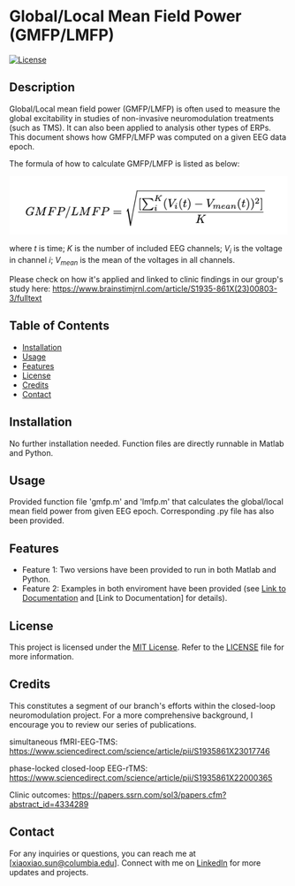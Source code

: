 # Global/Local Mean Field Power (GMFP/LMFP)

[![License](https://img.shields.io/badge/License-MIT-blue.svg)](https://opensource.org/licenses/MIT)

## Description

Global/Local mean field power (GMFP/LMFP) is often used to measure the global excitability in studies of non-invasive neuromodulation treatments (such as TMS). It can also been applied to analysis other types of ERPs. This document shows how GMFP/LMFP was computed on a given EEG data epoch.

The formula of how to calculate GMFP/LMFP is listed as below:

![Example Image](gmfp_formula.png)


where $t$ is time; $K$ is the number of included EEG channels; $V_{i}$ is the voltage in channel $i$; $V_{mean}$ is the mean of the voltages in all channels. 

Please check on how it's applied and linked to clinic findings in our group's study here: https://www.brainstimjrnl.com/article/S1935-861X(23)00803-3/fulltext

## Table of Contents

- [Installation](#installation)
- [Usage](#usage)
- [Features](#features)
- [License](#license)
- [Credits](#credits)
- [Contact](#contact)

## Installation

No further installation needed. Function files are directly runnable in Matlab and Python. 

## Usage

Provided function file 'gmfp.m' and 'lmfp.m' that calculates the global/local mean field power from given EEG epoch. Corresponding .py file has also been provided.   

## Features

- Feature 1: Two versions have been provided to run in both Matlab and Python. 
- Feature 2: Examples in both enviroment have been provided (see [Link to Documentation](matlab/example.mlx) and [Link to Documentation] for details). 

## License

This project is licensed under the [MIT License](https://opensource.org/licenses/MIT). Refer to the [LICENSE](LICENSE) file for more information.

## Credits

This constitutes a segment of our branch's efforts within the closed-loop neuromodulation project. For a more comprehensive background, I encourage you to review our series of publications.


simultaneous fMRI-EEG-TMS: https://www.sciencedirect.com/science/article/pii/S1935861X23017746


phase-locked closed-loop EEG-rTMS: https://www.sciencedirect.com/science/article/pii/S1935861X22000365


Clinic outcomes: https://papers.ssrn.com/sol3/papers.cfm?abstract_id=4334289

## Contact

For any inquiries or questions, you can reach me at [xiaoxiao.sun@columbia.edu]. Connect with me on [LinkedIn](https://www.linkedin.com/in/xiaoxiao-sun-b66012274/) for more updates and projects.

